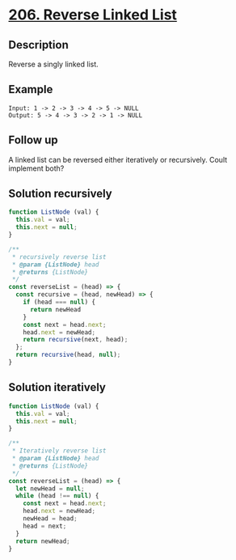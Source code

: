 # [206. Reverse Linked List](https://leetcode.com/problems/reverse-linked-list/)

## Description

Reverse a singly linked list.

## Example

```example
Input: 1 -> 2 -> 3 -> 4 -> 5 -> NULL
Output: 5 -> 4 -> 3 -> 2 -> 1 -> NULL
```

## Follow up

A linked list can be reversed either iteratively or recursively. Coult implement both?

## Solution recursively

```javascript
function ListNode (val) {
  this.val = val;
  this.next = null;
}

/**
 * recursively reverse list
 * @param {ListNode} head
 * @returns {ListNode}
 */
const reverseList = (head) => {
  const recursive = (head, newHead) => {
    if (head === null) {
      return newHead
    }
    const next = head.next;
    head.next = newHead;
    return recursive(next, head);
  };
  return recursive(head, null);
}
```

## Solution iteratively

```javascript
function ListNode (val) {
  this.val = val;
  this.next = null;
}

/**
 * Iteratively reverse list
 * @param {ListNode} head
 * @returns {ListNode}
 */
const reverseList = (head) => {
  let newHead = null;
  while (head !== null) {
    const next = head.next;
    head.next = newHead;
    newHead = head;
    head = next;
  }
  return newHead;
}
```
